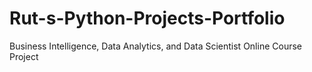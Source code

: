# Rut-s-Python-Projects-Portfolio
Business Intelligence, Data Analytics, and Data Scientist Online Course Project
